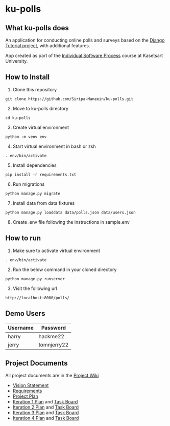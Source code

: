 # ku-polls

## What ku-polls does
An application for conducting online polls and surveys based
on the [Django Tutorial project][django-tutorial], with
additional features.

App created as part of the [Individual Software Process](
https://cpske.github.io/ISP) course at Kasetsart University.

## How to Install

1. Clone this repository
```
git clone https://github.com/Siripa-Maneein/ku-polls.git
```
2. Move to ku-polls directory
```
cd ku-polls
```
3. Create virtual environment
```
python -m venv env
```

4. Start virtual environment in bash or zsh
```
. env/bin/activate
```

5. Install dependencies
```
pip install -r requirements.txt
```

6. Run migrations
```
python manage.py migrate
```

7. Install data from data fixtures
```
python manage.py loaddata data/polls.json data/users.json
```

8. Create .env file following the instructions in sample.env


## How to run
1. Make sure to activate virtual environment 
```
. env/bin/activate
```

2. Run the below command in your cloned directory
```
python manage.py runserver
```

3. Visit the following url
```
http://localhost:8000/polls/
```

## Demo Users
| Username  | Password  |
|-----------|-----------|
|   harry   | hackme22 |
|   jerry   | tomnjerry22 |

## Project Documents

All project documents are in the [Project Wiki](../../wiki/Home)

- [Vision Statement](../../wiki/Vision%20Statement)
- [Requirements](../../wiki/Requirements)
- [Project Plan](../../wiki/Development%20Plan)
- [Iteration 1 Plan](../../wiki/Iteration%201%20Plan) and [Task Board](https://github.com/users/Siripa-Maneein/projects/7/views/1?layout=board) 
- [Iteration 2 Plan](../../wiki/Iteration%202%20Plan) and [Task Board](https://github.com/users/Siripa-Maneein/projects/7/views/5)
- [Iteration 3 Plan](../../wiki/Iteration%203%20Plan) and [Task Board](https://github.com/users/Siripa-Maneein/projects/7/views/7)
- [Iteration 4 Plan](../../wiki/Iteration%204%20Plan) and [Task Board](https://github.com/users/Siripa-Maneein/projects/7/views/8?layout=board)

[django-tutorial]: https://docs.djangoproject.com/en/4.1/intro/tutorial01/
